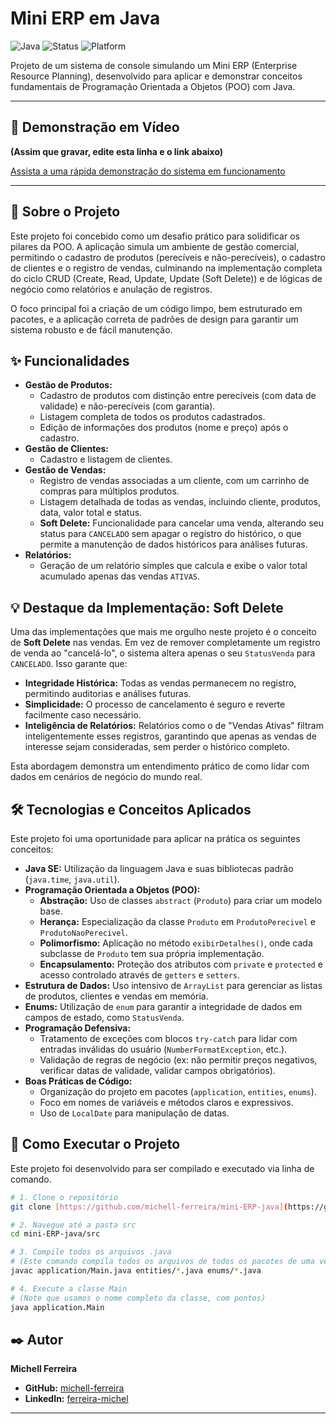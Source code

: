 # Mini ERP em Java

![Java](https://img.shields.io/badge/Language-Java-orange)
![Status](https://img.shields.io/badge/Status-Concluído-green)
![Platform](https://img.shields.io/badge/Platform-Console-lightgrey)

Projeto de um sistema de console simulando um Mini ERP (Enterprise Resource Planning), desenvolvido para aplicar e demonstrar conceitos fundamentais de Programação Orientada a Objetos (POO) com Java.

---

## 🎥 Demonstração em Vídeo

**(Assim que gravar, edite esta linha e o link abaixo)**

<a href="https://www.youtube.com/watch?v=U060vLgPmsg" target="_blank">Assista a uma rápida demonstração do sistema em funcionamento</a>

---

## 📜 Sobre o Projeto

Este projeto foi concebido como um desafio prático para solidificar os pilares da POO. A aplicação simula um ambiente de gestão comercial, permitindo o cadastro de produtos (perecíveis e não-perecíveis), o cadastro de clientes e o registro de vendas, culminando na implementação completa do ciclo CRUD (Create, Read, Update, Update (Soft Delete)) e de lógicas de negócio como relatórios e anulação de registros.

O foco principal foi a criação de um código limpo, bem estruturado em pacotes, e a aplicação correta de padrões de design para garantir um sistema robusto e de fácil manutenção.

## ✨ Funcionalidades

* **Gestão de Produtos:**
    * Cadastro de produtos com distinção entre perecíveis (com data de validade) e não-perecíveis (com garantia).
    * Listagem completa de todos os produtos cadastrados.
    * Edição de informações dos produtos (nome e preço) após o cadastro.
* **Gestão de Clientes:**
    * Cadastro e listagem de clientes.
* **Gestão de Vendas:**
    * Registro de vendas associadas a um cliente, com um carrinho de compras para múltiplos produtos.
    * Listagem detalhada de todas as vendas, incluindo cliente, produtos, data, valor total e status.
    * **Soft Delete:** Funcionalidade para cancelar uma venda, alterando seu status para `CANCELADO` sem apagar o registro do histórico, o que permite a manutenção de dados históricos para análises futuras.
* **Relatórios:**
    * Geração de um relatório simples que calcula e exibe o valor total acumulado apenas das vendas `ATIVAS`.

## 💡 Destaque da Implementação: Soft Delete

Uma das implementações que mais me orgulho neste projeto é o conceito de **Soft Delete** nas vendas. Em vez de remover completamente um registro de venda ao "cancelá-lo", o sistema altera apenas o seu `StatusVenda` para `CANCELADO`. Isso garante que:

* **Integridade Histórica:** Todas as vendas permanecem no registro, permitindo auditorias e análises futuras.
* **Simplicidade:** O processo de cancelamento é seguro e reverte facilmente caso necessário.
* **Inteligência de Relatórios:** Relatórios como o de "Vendas Ativas" filtram inteligentemente esses registros, garantindo que apenas as vendas de interesse sejam consideradas, sem perder o histórico completo.

Esta abordagem demonstra um entendimento prático de como lidar com dados em cenários de negócio do mundo real.

## 🛠️ Tecnologias e Conceitos Aplicados

Este projeto foi uma oportunidade para aplicar na prática os seguintes conceitos:

* **Java SE:** Utilização da linguagem Java e suas bibliotecas padrão (`java.time`, `java.util`).
* **Programação Orientada a Objetos (POO):**
    * **Abstração:** Uso de classes `abstract` (`Produto`) para criar um modelo base.
    * **Herança:** Especialização da classe `Produto` em `ProdutoPerecivel` e `ProdutoNaoPerecivel`.
    * **Polimorfismo:** Aplicação no método `exibirDetalhes()`, onde cada subclasse de `Produto` tem sua própria implementação.
    * **Encapsulamento:** Proteção dos atributos com `private` e `protected` e acesso controlado através de `getters` e `setters`.
* **Estrutura de Dados:** Uso intensivo de `ArrayList` para gerenciar as listas de produtos, clientes e vendas em memória.
* **Enums:** Utilização de `enum` para garantir a integridade de dados em campos de estado, como `StatusVenda`.
* **Programação Defensiva:**
    * Tratamento de exceções com blocos `try-catch` para lidar com entradas inválidas do usuário (`NumberFormatException`, etc.).
    * Validação de regras de negócio (ex: não permitir preços negativos, verificar datas de validade, validar campos obrigatórios).
* **Boas Práticas de Código:**
    * Organização do projeto em pacotes (`application`, `entities`, `enums`).
    * Foco em nomes de variáveis e métodos claros e expressivos.
    * Uso de `LocalDate` para manipulação de datas.

## 🚀 Como Executar o Projeto

Este projeto foi desenvolvido para ser compilado e executado via linha de comando.

```bash
# 1. Clone o repositório
git clone [https://github.com/michell-ferreira/mini-ERP-java](https://github.com/michell-ferreira/mini-ERP-java)

# 2. Navegue até a pasta src
cd mini-ERP-java/src

# 3. Compile todos os arquivos .java
# (Este comando compila todos os arquivos de todos os pacotes de uma vez)
javac application/Main.java entities/*.java enums/*.java

# 4. Execute a classe Main
# (Note que usamos o nome completo da classe, com pontos)
java application.Main
```

## ✒️ Autor

**Michell Ferreira**

* **GitHub:** [michell-ferreira](https://github.com/michell-ferreira)
* **LinkedIn:** [ferreira-michel](https://www.linkedin.com/in/ferreira-michel/)

---
